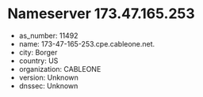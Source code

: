 # Nameserver 173.47.165.253

* as_number: 11492
* name: 173-47-165-253.cpe.cableone.net.
* city: Borger
* country: US
* organization: CABLEONE
* version: Unknown
* dnssec: Unknown
